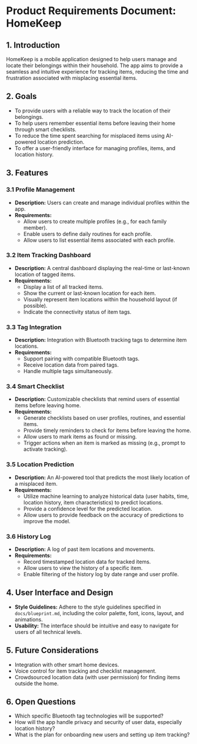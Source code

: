 # Product Requirements Document: HomeKeep

## 1. Introduction

HomeKeep is a mobile application designed to help users manage and locate their belongings within their household. The app aims to provide a seamless and intuitive experience for tracking items, reducing the time and frustration associated with misplacing essential items.

## 2. Goals

* To provide users with a reliable way to track the location of their belongings.
* To help users remember essential items before leaving their home through smart checklists.
* To reduce the time spent searching for misplaced items using AI-powered location prediction.
* To offer a user-friendly interface for managing profiles, items, and location history.

## 3. Features

### 3.1 Profile Management

*   **Description:** Users can create and manage individual profiles within the app.
*   **Requirements:**
    *   Allow users to create multiple profiles (e.g., for each family member).
    *   Enable users to define daily routines for each profile.
    *   Allow users to list essential items associated with each profile.

### 3.2 Item Tracking Dashboard

*   **Description:** A central dashboard displaying the real-time or last-known location of tagged items.
*   **Requirements:**
    *   Display a list of all tracked items.
    *   Show the current or last-known location for each item.
    *   Visually represent item locations within the household layout (if possible).
    *   Indicate the connectivity status of item tags.

### 3.3 Tag Integration

*   **Description:** Integration with Bluetooth tracking tags to determine item locations.
*   **Requirements:**
    *   Support pairing with compatible Bluetooth tags.
    *   Receive location data from paired tags.
    *   Handle multiple tags simultaneously.

### 3.4 Smart Checklist

*   **Description:** Customizable checklists that remind users of essential items before leaving home.
*   **Requirements:**
    *   Generate checklists based on user profiles, routines, and essential items.
    *   Provide timely reminders to check for items before leaving the home.
    *   Allow users to mark items as found or missing.
    *   Trigger actions when an item is marked as missing (e.g., prompt to activate tracking).

### 3.5 Location Prediction

*   **Description:** An AI-powered tool that predicts the most likely location of a misplaced item.
*   **Requirements:**
    *   Utilize machine learning to analyze historical data (user habits, time, location history, item characteristics) to predict locations.
    *   Provide a confidence level for the predicted location.
    *   Allow users to provide feedback on the accuracy of predictions to improve the model.

### 3.6 History Log

*   **Description:** A log of past item locations and movements.
*   **Requirements:**
    *   Record timestamped location data for tracked items.
    *   Allow users to view the history of a specific item.
    *   Enable filtering of the history log by date range and user profile.

## 4. User Interface and Design

*   **Style Guidelines:** Adhere to the style guidelines specified in `docs/blueprint.md`, including the color palette, font, icons, layout, and animations.
*   **Usability:** The interface should be intuitive and easy to navigate for users of all technical levels.

## 5. Future Considerations

*   Integration with other smart home devices.
*   Voice control for item tracking and checklist management.
*   Crowdsourced location data (with user permission) for finding items outside the home.

## 6. Open Questions

*   Which specific Bluetooth tag technologies will be supported?
*   How will the app handle privacy and security of user data, especially location history?
*   What is the plan for onboarding new users and setting up item tracking?
